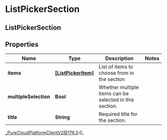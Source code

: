 # ListPickerSection

## ListPickerSection

## Properties

|Name | Type | Description | Notes|
|------------ | ------------- | ------------- | -------------|
| **items** | [**[ListPickerItem]**]([ListPickerItem]) | List of items to choose from in the section | |
| **multipleSelection** | **Bool** | Whether multiple items can be selected in this section. | |
| **title** | **String** | Required title for the section. | |



_PureCloudPlatformClientV2@176.0.0_
